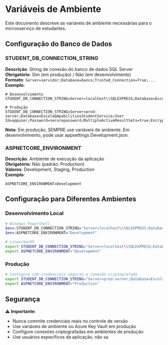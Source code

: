 # Variáveis de Ambiente

Este documento descreve as variáveis de ambiente necessárias para o microsserviço de estudantes.

## Configuração do Banco de Dados

### STUDENT_DB_CONNECTION_STRING
**Descrição**: String de conexão do banco de dados SQL Server  
**Obrigatório**: Sim (em produção) / Não (em desenvolvimento)  
**Formato**: `Server=servidor;Database=banco;Trusted_Connection=True;...`  
**Exemplo**: 
```
# Desenvolvimento
STUDENT_DB_CONNECTION_STRING=Server=localhost\\SQLEXPRESS;Database=EscolaQApabilitiesStudentService;Trusted_Connection=True;MultipleActiveResultSets=true;Encrypt=False;TrustServerCertificate=True

# Produção
STUDENT_DB_CONNECTION_STRING=Server=prod-server;Database=EscolaQApabilitiesStudentService;User Id=appuser;Password=securepassword;MultipleActiveResultSets=true;Encrypt=True;TrustServerCertificate=False
```

**Nota**: Em produção, SEMPRE use variáveis de ambiente. Em desenvolvimento, pode usar appsettings.Development.json.

### ASPNETCORE_ENVIRONMENT
**Descrição**: Ambiente de execução da aplicação  
**Obrigatório**: Não (padrão: Production)  
**Valores**: Development, Staging, Production  
**Exemplo**: 
```
ASPNETCORE_ENVIRONMENT=Development
```

## Configuração para Diferentes Ambientes

### Desenvolvimento Local
```bash
# Windows PowerShell
$env:STUDENT_DB_CONNECTION_STRING="Server=localhost\\SQLEXPRESS;Database=EscolaQApabilitiesStudentService;Trusted_Connection=True;MultipleActiveResultSets=true;Encrypt=False;TrustServerCertificate=True"
$env:ASPNETCORE_ENVIRONMENT="Development"

# Linux/macOS
export STUDENT_DB_CONNECTION_STRING="Server=localhost\\SQLEXPRESS;Database=EscolaQApabilitiesStudentService;Trusted_Connection=True;MultipleActiveResultSets=true;Encrypt=False;TrustServerCertificate=True"
export ASPNETCORE_ENVIRONMENT="Development"
```

### Produção
```bash
# Configure com credenciais seguras e conexão criptografada
export STUDENT_DB_CONNECTION_STRING="Server=prod-server;Database=EscolaQApabilitiesStudentService;User Id=app_user;Password=secure_password;Encrypt=True;TrustServerCertificate=False"
export ASPNETCORE_ENVIRONMENT="Production"
```

## Segurança

⚠️ **Importante**: 
- Nunca commite credenciais reais no controle de versão
- Use variáveis de ambiente ou Azure Key Vault em produção
- Configure conexões criptografadas em ambientes de produção
- Use usuários específicos da aplicação, não sa
